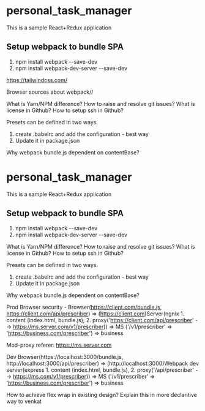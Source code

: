 # personal_task_manager
This is a sample React+Redux application

## Setup webpack to bundle SPA
1. npm install webpack --save-dev
2. npm install webpack-dev-server --save-dev

https://tailwindcss.com/

Browser sources about webpack//

What is Yarn/NPM difference?
How to raise and resolve git issues?
What is license in Github?
How to setup ssh in Github?

Presets can be defined in two ways.
1. create .babelrc and add the configuration - best way
2. Update it in package.json

Why webpack bundle.js dependent on contentBase?


# personal_task_manager
This is a sample React+Redux application

## Setup webpack to bundle SPA
1. npm install webpack --save-dev
2. npm install webpack-dev-server --save-dev

What is Yarn/NPM difference?
How to raise and resolve git issues?
What is license in Github?
How to setup ssh in Github?

Presets can be defined in two ways.
1. create .babelrc and add the configuration - best way
2. Update it in package.json

Why webpack bundle.js dependent on contentBase?


Prod
Browser security - Browser(https://client.com/bundle.js, https://client.com/api/prescriber) => (https://client.com)Server(ngnix 1. content (index.html, bundle.js), 2. proxy('https://client.com/api/prescriber' --> https://ms.server.com/v1/prescriber)) => MS ('/v1/prescriber' => 'https://business.com/prescriber') => business


Mod-proxy referer: https://ms.server.com


Dev
Browser(https://localhost:3000/bundle.js, http://localhost:3000/api/prescriber) => (http://localhost:3000)Webpack dev server(express 1. content (index.html, bundle.js), 2. proxy('/api/prescriber' --> https://ms.com/v1/prescriber)) => MS ('/v1/prescriber' => 'https://business.com/prescriber') => business


How to achieve flex wrap in existing design?
Explain this in more declaritive way to venkat